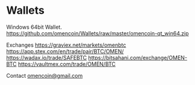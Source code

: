 # Wallets

Windows 64bit Wallet.
https://github.com/omencoin/Wallets/raw/master/omencoin-qt_win64.zip


Exchanges
https://graviex.net/markets/omenbtc
https://app.stex.com/en/trade/pair/BTC/OMEN/
https://wadax.io/trade/SAFEBTC
https://bitsahani.com/exchange/OMEN-BTC
https://vaultmex.com/trade/OMEN/BTC

Contact
omencoin@gmail.com
